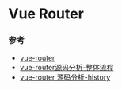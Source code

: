 # Vue Router

### 参考

* [vue-router](https://router.vuejs.org/zh-cn/)
* [vue-router源码分析-整体流程](https://github.com/DDFE/DDFE-blog/issues/9)
* [vue-router 源码分析-history](https://github.com/DDFE/DDFE-blog/issues/11)
